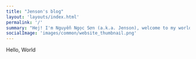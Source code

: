```yaml
---
title: "Jenson's blog"
layout: 'layouts/index.html'
permalink: '/'
summary: "Hej! I'm Nguyễn Ngọc Sơn (a.k.a. Jenson), welcome to my world! As a dynamic digital transformer who focuses on human rights, diversity, inclusion, and digital creativity, I have worked for more than six years in diverse organizations and business models. For me, communication and technology are a rope connecting people, and together we spread positivity."
socialImage: 'images/common/website_thumbnail.png'
---
```

Hello, World
